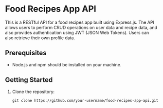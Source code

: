 # Food Recipes App API

This is a RESTful API for a food recipes app built using Express.js. The API allows users to perform CRUD operations on user data and recipe data, and also provides authentication using JWT (JSON Web Tokens). Users can also retrieve their own profile data.

## Prerequisites

- Node.js and npm should be installed on your machine.

## Getting Started

1. Clone the repository:

   ```shell
   git clone https://github.com/your-username/food-recipes-app-api.git
